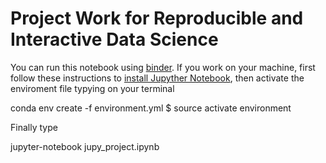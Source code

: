# Project Work for Reproducible and Interactive Data Science

You can run this notebook using [binder](https://mybinder.org/v2/gh/teokem/project-work-MarcoPolimeni/master).
If you work on your machine, first follow these instructions to [install Jupyther Notebook](http://jupyter.readthedocs.io/en/latest/install.html), then activate the enviroment file typying on your terminal


conda env create -f environment.yml
$ source activate environment

Finally type

jupyter-notebook jupy_project.ipynb

